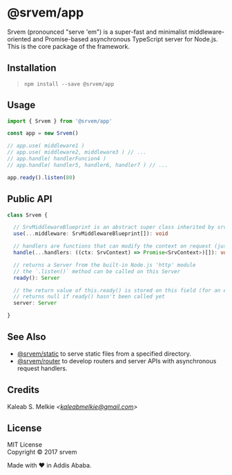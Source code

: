 # @srvem/app
Srvem (pronounced "serve 'em") is a super-fast and minimalist middleware-oriented and Promise-based asynchronous TypeScript server for Node.js.  
This is the core package of the framework.
  
## Installation
> `npm install --save @srvem/app`
  
## Usage
```typescript
import { Srvem } from '@srvem/app'

const app = new Srvem()

// app.use( middleware1 )
// app.use( middleware2, middleware3 ) // ...
// app.handle( handlerFuncion4 )
// app.handle( handler5, handler6, handler7 ) // ...

app.ready().listen(80)

```
    
## Public API
```typescript
class Srvem {

  // SrvMiddlewareBlueprint is an abstract super class inherited by srvem middlewares
  use(...middleware: SrvMiddlewareBlueprint[]): void

  // handlers are functions that can modify the context on request (just like middlewares)
  handle(...handlers: ((ctx: SrvContext) => Promise<SrvContext>)[]): void

  // returns a Server from the built-in Node.js 'http' module
  // the `.listen()` method can be called on this Server
  ready(): Server

  // the return value of this.ready() is stored on this field (for an easier access)
  // returns null if ready() hasn't been called yet
  server: Server

}

```
  
## See Also
- [@srvem/static](https://github.com/srvem/static) to serve static files from a specified directory.
- [@srvem/router](https://github.com/srvem/router) to develop routers and server APIs with asynchronous request handlers.
  
## Credits
Kaleab S. Melkie _<<kaleabmelkie@gmail.com>>_
  
## License
MIT License  
Copyright &copy; 2017 srvem
  
Made with &#10084; in Addis Ababa.
